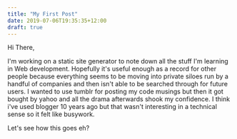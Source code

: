 ```yaml
---
title: "My First Post"
date: 2019-07-06T19:35:35+12:00
draft: true
---
```


Hi There,

I'm working on a static site generator to note down all the stuff I'm learning in Web development.
Hopefully it's useful enough as a record for other people because everything seems to be moving into private siloes run by a handful of companies and then isn't able to be searched through for future users.
I wanted to use tumblr for posting my code musings but then it got bought by yahoo and all the drama afterwards shook my confidence.
I think i've used blogger 10 years ago but that wasn't interesting in a technical sense so it felt like busywork.

Let's see how this goes eh?